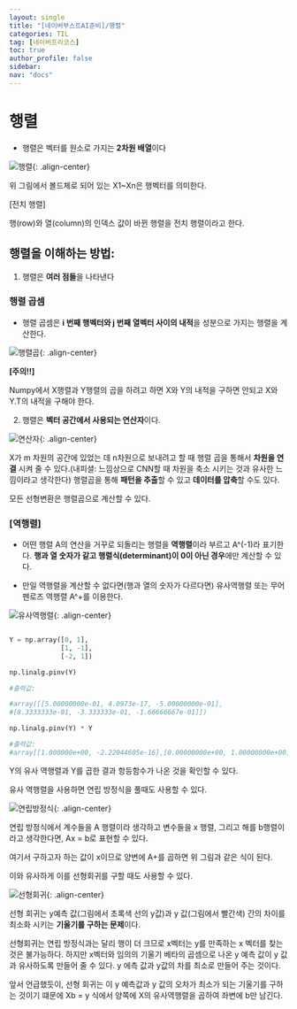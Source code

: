 ```yaml
---
layout: single
title: "[네이버부스트AI준비]/행렬"
categories: TIL
tag: [네이버프리코스]
toc: true
author_profile: false
sidebar:
nav: "docs"
---
```


# 행렬

- 행렬은 벡터를 원소로 가지는 **2차원 배열**이다

![행렬]({{site.url}}/images/2023-08-27-naver9/행렬.png){: .align-center}

위 그림에서 볼드체로 되어 있는 X1~Xn은 행벡터를 의미한다.

[전치 행렬]

행(row)와 열(column)의 인덱스 값이 바뀐 행렬을 전치 행렬이라고 한다.

## 행렬을 이해하는 방법:

1. 행렬은 **여러 점들**을 나타낸다

### 행렬 곱셈

- 행렬 곱셈은 **i 번째 행벡터와 j 번째 열벡터 사이의 내적**을 성분으로 가지는 행렬을 계산한다.

![행렬곱]({{site.url}}/images/2023-08-27-naver9/행렬곱.png){: .align-center}

**[주의!!]**

Numpy에서 X행렬과 Y행렬의 곱을 하려고 하면 X와 Y의 내적을 구하면 안되고 X와 Y.T의 내적을 구해야 한다.

2. 행렬은 **벡터 공간에서 사용되는 연산자**이다.

![연산자]({{site.url}}/images/2023-08-27-naver9/연산자.png){: .align-center}

X가 m 차원의 공간에 있었는 데 n차원으로 보내려고 할 때 행렬 곱을 통해서 **차원을 연결** 시켜 줄 수 있다.(내피셜: 느낌상으로 CNN할 때 차원을 축소 시키는 것과 유사한 느낌이라고 생각한다)
행렬곱을 통해 **패턴을 추출**할 수 있고 **데이터를 압축**할 수도 있다.

모든 선형변환은 행렬곱으로 계산할 수 있다.

### **[역행렬]**

- 어떤 행렬 A의 연산을 거꾸로 되돌리는 행렬을 **역행렬**이라 부르고 A^(-1)라 표기한다. **행과 열 숫자가 같고 행렬식(determinant)이 0이 아닌 경우**에만 계산할 수 있다.

* 만일 역행렬을 계산할 수 없다면(행과 열의 숫자가 다르다면) 유사역행렬 또는 무어 펜로즈 역행렬 A^+를 이용한다.

![유사역행렬]({{site.url}}/images/2023-08-27-naver9/유사역행렬.png){: .align-center}

```python

Y = np.array([0, 1],
             [1, -1],
             [-2, 1])

np.linalg.pinv(Y)

#출력값:

#array([[5.00000000e-01, 4.0973e-17, -5.00000000e-01],
#[8.3333333e-01, -3.333333e-01, -1.66666667e-01]])

np.linalg.pinv(Y) * Y

#출력값:
#array[[1.000000e+00, -2.22044605e-16],[0.00000000e+00, 1.00000000e+00]]
```

Y의 유사 역행렬과 Y를 곱한 결과 항등함수가 나온 것을 확인할 수 있다.

유사 역행렬을 사용하면 연립 방정식을 풀때도 사용할 수 있다.

![연립방정식]({{site.url}}/images/2023-08-27-naver9/연립방정식.png){: .align-center}

연립 방정식에서 계수들을 A 행렬이라 생각하고 변수들을 x 행렬, 그리고 해를 b행렬이라고 생각한다면, Ax = b로 표현할 수 있다.

여기서 구하고자 하는 값이 x이므로 양변에 A+를 곱하면 위 그림과 같은 식이 된다.

이와 유사하게 이를 선형회귀를 구할 때도 사용할 수 있다.

![선형회귀]({{site.url}}/images/2023-08-27-naver9/선형회귀.png){: .align-center}

선형 회귀는 y예측 값(그림에서 초록색 선의 y값)과 y 값(그림에서 빨간색) 간의 차이를 최소화 시키는 **기울기를 구하는 문제**이다.

선형회귀는 연립 방정식과는 달리 행이 더 크므로 x벡터는 y를 만족하는 x 벡터를 찾는 것은 불가능하다. 하지만 x벡터와 임의의 기울기 베타의 곱셈으로 나온 y 예측 값이 y 값과 유사하도록 만들어 줄 수 있다. y 에측 값과 y값의 차를 최소로 만들어 주는 것이다.

앞서 언급했듯이, 선형 회귀는 이 y 예측값과 y 값의 오차가 최소가 되는 기울기를 구하는 것이기 떄문에 Xb = y 식에서 양쪽에 X의 유사역행렬을 곱하여 좌변에 b만 남긴다.
